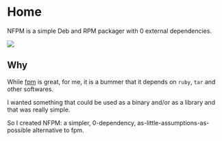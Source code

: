 # Home

NFPM is a simple Deb and RPM packager with 0 external dependencies.

![](https://user-images.githubusercontent.com/245435/36346100-eaaf24c0-141e-11e8-8345-100f4d3ed02d.png)

## Why

While [fpm][] is great, for me, it is a bummer that it depends on `ruby`, `tar`
and other softwares.

I wanted something that could be used as a binary and/or as a library and that
was really simple.

So I created NFPM: a simpler, 0-dependency, as-little-assumptions-as-possible alternative to fpm.

[fpm]: https://github.com/jordansissel/fpm
